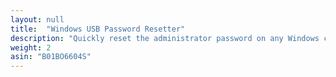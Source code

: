 ```yaml
---
layout: null
title:  "Windows USB Password Resetter"
description: "Quickly reset the administrator password on any Windows computer! It works on all Windows versions including Windows 10! All you need to do is plug it into your victim's computer, restart it, and you can access any account!"
weight: 2
asin: "B01BO6604S"
---
```

